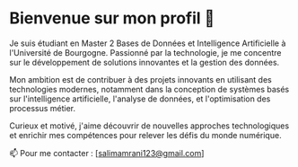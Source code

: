 # Bienvenue sur mon profil 👋

Je suis étudiant en Master 2 Bases de Données et Intelligence Artificielle à l'Université de Bourgogne.
Passionné par la technologie, je me concentre sur le développement de solutions innovantes et la gestion des données.

Mon ambition est de contribuer à des projets innovants en utilisant des technologies modernes, notamment dans la conception de systèmes basés sur l'intelligence artificielle, l'analyse de données, et l'optimisation des processus métier.

Curieux et motivé, j'aime découvrir de nouvelles approches technologiques et enrichir mes compétences pour relever les défis du monde numérique.

📫 Pour me contacter : [salimamrani123@gmail.com]
